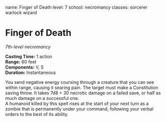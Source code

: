 name: Finger of Death level: 7 school: necromancy classes: sorcerer warlock wizard

# Finger of Death
_7th-level necromancy_

**Casting Time:** 1 action    
**Range:** 60 feet    
**Components:** V, S    
**Duration:** Instantaneous

You send negative energy coursing through a creature that you can see within range, causing it searing pain. The target must make a Constitution saving throw. It takes 7d8 + 30 necrotic damage on a failed save, or half as much damage on a successful one.    
A humanoid killed by this spell rises at the start of your next turn as a zombie that is permanently under your command, following your verbal orders to the best of its ability. 